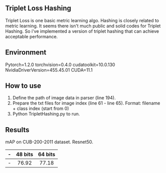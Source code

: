 ## Triplet Loss Hashing
Triplet Loss is one basic metric learning algo. Hashing is closely related to metric learning. It seems there isn't much public and solid codes for Triplet Hashing. So i've implemented a version of triplet hashing that can achieve acceptable performance.

## Environment
Pytorch=1.2.0  torchvision=0.4.0  cudatoolkit=10.0.130  NvidiaDriverVersion=455.45.01  CUDA=11.1

## How to use
1. Define the path of image data in parser (line 194).
2. Prepare the txt files for image index (line 61 - line 65). Format: filename + class index (start from 0)
3. Python TripletHashing.py to run.

## Results
mAP on CUB-200-2011 dataset. Resnet50.

| -| 48 bits | 64 bits |
| :----:| :----: | :----: |
| - | 76.92 | 77.18 |
